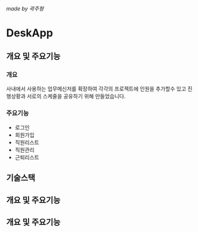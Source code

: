 ###### made by 곽주형
# DeskApp

## 개요 및 주요기능
### 개요
사내에서 사용하는 업무메신저를 확장하여 각각의 프로젝트에 인원을 추가할수 있고 진행상황과 서로의 스케줄을 공유하기 위해 만들었습니다.
### 주요기능
+ 로그인
+ 회원가입
+ 직원리스트
+ 직원관리
+ 근퇴리스트
## 기술스택

## 개요 및 주요기능
## 개요 및 주요기능
